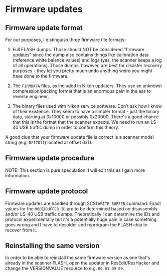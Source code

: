 # Firmware updates

## Firmware update format

For our purposes, I distinguish three firmware file formats:

1. Full FLASH dumps. Those should NOT be considered "firmware updates"
   since the dump also contains things like calibration data (reference
   white balance values) and logs (yes, the scanner keeps a log of all
   operations). Those dumps, however, are best for disaster recovery
   purposes - they let you pretty much undo anything weird you might have
   done to the firmware.

2. The `FIRMDATA` files, as included in Nikon updaters. They use an unknown
   compression/packing format that is an enormous pain in the ass to reverse
   engineer.

3. The binary files used with Nikon service software. Don't ask how I know
   of their existence. They seem to have a simpler format - just the binary
   data, starting at 0x10000 or possibly 0x20000. There's a good chance that
   this is the format that the scanner expects. We need to run an LS-40 USB
   traffic dump in order to confirm this theory.

A good clue that your firmware update file is correct is a scanner model
string (e.g. `DF17811`) located at offset 0x11.

## Firmware update procedure

NOTE: This section is pure speculation. I will edit this as I gain more
information.

## Firmware update protocol

Firmware updates are handled through SCSI `WRITE BUFFER` command. Exact values
for the `MODE`/`BUFFER_ID` are to be determined based on disassembly and/or
LS-40 USB traffic dumps. Theoretically I can determine the IDs and protocol
experimentally but it's a potentially huge pain in case something goes wrong
and I have to desolder and reprogram the FLASH chip to recover from it.

## Reinstalling the same version

In order to be able to reinstall the same firmware version as one that's
already in the scanner FLASH, open the updater in ResEdit/ResHacker and
change the VERSIONVALUE resource to e.g. `00 01 09 09`.
